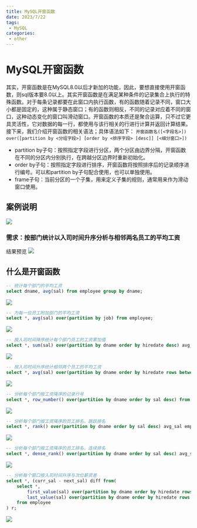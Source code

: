 ```yaml
---
title: MySQL开窗函数
date: 2023/7/22
tags:
 - MySQL
categories:
 - other
---
```


# MySQL开窗函数

其实，开窗函数是在MySQL8.0以后才新加的功能，因此，要想直接使用开窗函数，则sql版本要8.0以上。其实开窗函数是在满足某种条件的记录集合上执行的特殊函数。对于每条记录都要在此窗口内执行函数，有的函数随着记录不同，窗口大小都是固定的，这种属于静态窗口；有的函数则相反，不同的记录对应着不同的窗口，这种动态变化的窗口叫滑动窗口。开窗函数的本质还是聚合运算，只不过它更具灵活性，它对数据的每一行，都使用与该行相关的行进行计算并返回计算结果。接下来，我们介绍开窗函数的相关语法；具体语法如下：
`开窗函数名([<字段名>]) over([partition by <分组字段>] [order by <排序字段> [desc]] [<细分窗口>])`
* partition by子句：按照指定字段进行分区，两个分区由边界分隔，开窗函数在不同的分区内分别执行，在跨越分区边界时重新初始化。
* order by子句：按照指定字段进行排序，开窗函数将按照排序后的记录顺序进行编号。可以和partition by子句配合使用，也可以单独使用。
* frame子句：当前分区的一个子集，用来定义子集的规则，通常用来作为滑动窗口使用。
## 案例说明
![](../assets/20220719080731.png)
### 需求：按部门统计以入司时间升序分析与相邻两名员工的平均工资
结果预览
![](../assets/20220719080909.png)
## 什么是开窗函数
```sql
-- 统计每个部门的平均工资
select dname, avg(sal) from employee group by dname;
```
![](../assets/20220719081129.png)
```sql
-- 为每一位员工附加部门的平均工资
select *, avg(sal) over(partition by job) from employee;
```
![](../assets/20220719081319.png)
```sql
-- 按入司时间降序统计每个部门员工的工资累加值
select *, sum(sal) over(partition by dname order by hiredate desc) avg_sal from employee;
```
![](../assets/20220719081651.png)
```sql
-- 按入司时间升序统计相邻两个员工的平均工资
select *, avg(sal) over(partition by dname order by hiredate rows between 1 preceding and 1 following) avg_sal from employee;
```
![](../assets/20220719082130.png)
```sql
-- 分析每个部门按工资降序的记录行号
select *, row_number() over(partition by dname order by sal desc) from employee;
```
![](../assets/20220719082327.png)
```sql
-- 分析每个部门按工资降序的员工排名，跳跃排名
select *, rank() over(partition by dname order by sal desc) avg_sal employee;
```
![](../assets/20220719082456.png)
```sql
-- 分析每个部门按工资降序的员工排名，连续排名
select *, dense_rank() over(partition by dname order by sal desc) avg_sal employee;
```
![](../assets/20220719082609.png)
```sql
-- 分析每个窗口按入司时间升序与次位薪资差
select *, (curr_sal - next_sal) diff from(
	select *, 
		first_value(sal) over(partition by dname order by hiredate rows between 0 preceding and 1 following) curr_sal,
		last_value(sal) over(partition by dname order by hiredate rows between 0 preceding and 1 following) next_sal
	from employee
) r;
```
![](../assets/20220719083104.png)
